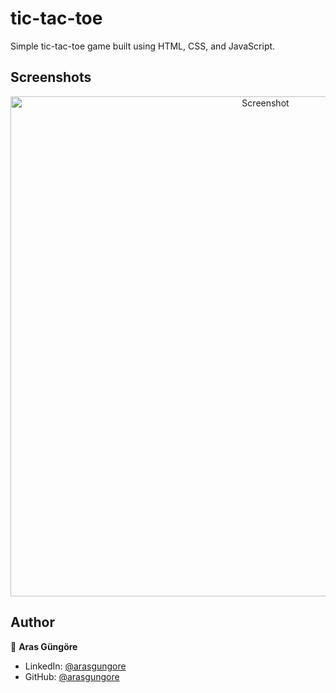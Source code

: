 # tic-tac-toe

Simple tic-tac-toe game built using HTML, CSS, and JavaScript.



## Screenshots

<p align="center">
    <img alt="Screenshot" src="https://raw.githubusercontent.com/arasgungore/tic-tac-toe/main/Screenshots/Screenshot_1.jpg" width="800">
</p>



## Author

👤 **Aras Güngöre**

* LinkedIn: [@arasgungore](https://www.linkedin.com/in/arasgungore)
* GitHub: [@arasgungore](https://github.com/arasgungore)
